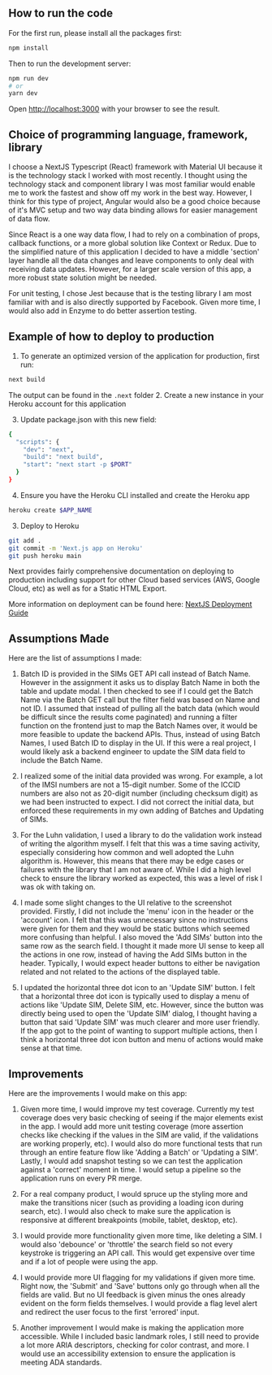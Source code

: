 ## How to run the code

For the first run, please install all the packages first:

```bash
npm install
```

Then to run the development server:

```bash
npm run dev
# or
yarn dev
```

Open [http://localhost:3000](http://localhost:3000) with your browser to see the result.

## Choice of programming language, framework, library

I choose a NextJS Typescript (React) framework with Material UI because it is the technology stack I worked with most recently. I thought using the technology stack and component library I was most familiar would enable me to work the fastest and show off my work in the best way. However, I think for this type of project, Angular would also be a good choice because of it's MVC setup and two way data binding allows for easier management of data flow.

Since React is a one way data flow, I had to rely on a combination of props, callback functions, or a more global solution like Context or Redux. Due to the simplified nature of this application I decided to have a middle 'section' layer handle all the data changes and leave components to only deal with receiving data updates. However, for a larger scale version of this app, a more robust state solution might be needed.

For unit testing, I chose Jest because that is the testing library I am most familiar with and is also directly supported by Facebook. Given more time, I would also add in Enzyme to do better assertion testing.

## Example of how to deploy to production

1. To generate an optimized version of the application for production, first run:

```bash
next build
```

The output can be found in the `.next` folder 2. Create a new instance in your Heroku account for this application

3. Update package.json with this new field:

```bash
{
  "scripts": {
    "dev": "next",
    "build": "next build",
    "start": "next start -p $PORT"
  }
}
```

4. Ensure you have the Heroku CLI installed and create the Heroku app

```bash
heroku create $APP_NAME
```

3. Deploy to Heroku

```bash
git add .
git commit -m 'Next.js app on Heroku'
git push heroku main
```

Next provides fairly comprehensive documentation on deploying to production including support for other Cloud based services (AWS, Google Cloud, etc) as well as for a Static HTML Export.

More information on deployment can be found here: [NextJS Deployment Guide](https://nextjs.org/docs/deployment)

## Assumptions Made

Here are the list of assumptions I made:

1. Batch ID is provided in the SIMs GET API call instead of Batch Name. However in the assignment it asks us to display Batch Name in both the table and update modal. I then checked to see if I could get the Batch Name via the Batch GET call but the filter field was based on Name and not ID. I assumed that instead of pulling all the batch data (which would be difficult since the results come paginated) and running a filter function on the frontend just to map the Batch Names over, it would be more feasible to update the backend APIs. Thus, instead of using Batch Names, I used Batch ID to display in the UI. If this were a real project, I would likely ask a backend engineer to update the SIM data field to include the Batch Name.

2. I realized some of the initial data provided was wrong. For example, a lot of the IMSI numbers are not a 15-digit number. Some of the ICCID numbers are also not as 20-digit number (including checksum digit) as we had been instructed to expect. I did not correct the initial data, but enforced these requirements in my own adding of Batches and Updating of SIMs.

3. For the Luhn validation, I used a library to do the validation work instead of writing the algorithm myself. I felt that this was a time saving activity, especially considering how common and well adopted the Luhn algorithm is. However, this means that there may be edge cases or failures with the library that I am not aware of. While I did a high level check to ensure the library worked as expected, this was a level of risk I was ok with taking on.

4. I made some slight changes to the UI relative to the screenshot provided. Firstly, I did not include the 'menu' icon in the header or the 'account' icon. I felt that this was unnecessary since no instructions were given for them and they would be static buttons which seemed more confusing than helpful. I also moved the 'Add SIMs' button into the same row as the search field. I thought it made more UI sense to keep all the actions in one row, instead of having the Add SIMs button in the header. Typically, I would expect header buttons to either be navigation related and not related to the actions of the displayed table.

5. I updated the horizontal three dot icon to an 'Update SIM' button. I felt that a horizontal three dot icon is typically used to display a menu of actions like 'Update SIM, Delete SIM, etc. However, since the button was directly being used to open the 'Update SIM' dialog, I thought having a button that said 'Update SIM' was much clearer and more user friendly. If the app got to the point of wanting to support multiple actions, then I think a horizontal three dot icon button and menu of actions would make sense at that time.

## Improvements

Here are the improvements I would make on this app:

1. Given more time, I would improve my test coverage. Currently my test coverage does very basic checking of seeing if the major elements exist in the app. I would add more unit testing coverage (more assertion checks like checking if the values in the SIM are valid, if the validations are working properly, etc). I would also do more functional tests that run through an entire feature flow like 'Adding a Batch' or 'Updating a SIM'. Lastly, I would add snapshot testing so we can test the application against a 'correct' moment in time. I would setup a pipeline so the application runs on every PR merge.

2. For a real company product, I would spruce up the styling more and make the transitions nicer (such as providing a loading icon during search, etc). I would also check to make sure the application is responsive at different breakpoints (mobile, tablet, desktop, etc).

3. I would provide more functionality given more time, like deleting a SIM. I would also 'debounce' or 'throttle' the search field so not every keystroke is triggering an API call. This would get expensive over time and if a lot of people were using the app.

4. I would provide more UI flagging for my validations if given more time. Right now, the 'Submit' and 'Save' buttons only go through when all the fields are valid. But no UI feedback is given minus the ones already evident on the form fields themselves. I would provide a flag level alert and redirect the user focus to the first 'errored' input.

5. Another improvement I would make is making the application more accessible. While I included basic landmark roles, I still need to provide a lot more ARIA descriptors, checking for color contrast, and more. I would use an accessibility extension to ensure the application is meeting ADA standards.
